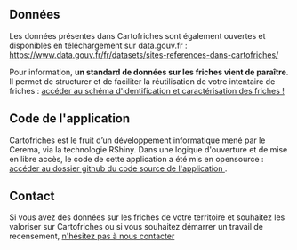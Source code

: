 ## Données
Les données présentes dans Cartofriches sont également ouvertes et disponibles en téléchargement sur data.gouv.fr :
<a href=https://www.data.gouv.fr/fr/datasets/sites-references-dans-cartofriches/ target=_blank>https://www.data.gouv.fr/fr/datasets/sites-references-dans-cartofriches/</a>


Pour information, **un standard de données sur les friches vient de paraître**. 
Il permet de structurer et de faciliter la réutilisation de votre intentaire de friches : 
<a href=https://schema.data.gouv.fr/cnigfr/schema-friches/ target=_blank>accéder au schéma d'identification et caractérisation des friches !</a>


## Code de l'application
Cartofriches est le fruit d’un développement informatique mené par le Cerema, via la technologie RShiny. Dans une logique d'ouverture et de mise en libre accès, le code de cette application a été mis en opensource :
<a href=https://github.com/CEREMA/cartofriches/ target=_blank>accéder au dossier github du code source de l'application </a> .


## Contact
Si vous avez des données sur les friches de votre territoire et souhaitez les valoriser sur Cartofriches ou si vous souhaitez démarrer un travail de recensement, 
<a href=https://artificialisation.biodiversitetousvivants.fr/contact target=_blank> n'hésitez pas à nous contacter <i class="fa fa-comments fa-1x"></i> </a>